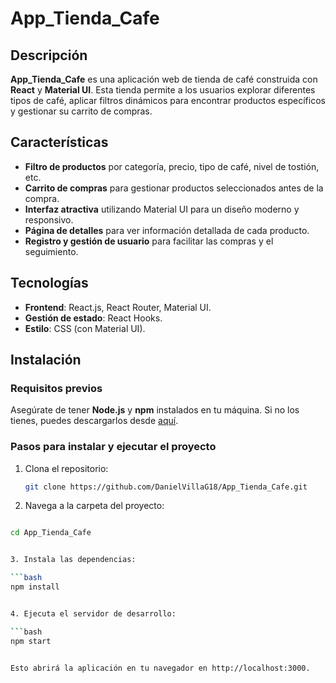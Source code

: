# App_Tienda_Cafe

## Descripción
**App_Tienda_Cafe** es una aplicación web de tienda de café construida con **React** y **Material UI**. Esta tienda permite a los usuarios explorar diferentes tipos de café, aplicar filtros dinámicos para encontrar productos específicos y gestionar su carrito de compras.

## Características
- **Filtro de productos** por categoría, precio, tipo de café, nivel de tostión, etc.
- **Carrito de compras** para gestionar productos seleccionados antes de la compra.
- **Interfaz atractiva** utilizando Material UI para un diseño moderno y responsivo.
- **Página de detalles** para ver información detallada de cada producto.
- **Registro y gestión de usuario** para facilitar las compras y el seguimiento.

## Tecnologías
- **Frontend**: React.js, React Router, Material UI.
- **Gestión de estado**: React Hooks.
- **Estilo**: CSS (con Material UI).

## Instalación

### Requisitos previos
Asegúrate de tener **Node.js** y **npm** instalados en tu máquina. Si no los tienes, puedes descargarlos desde [aquí](https://nodejs.org/).

### Pasos para instalar y ejecutar el proyecto

1. Clona el repositorio:

   ```bash
   git clone https://github.com/DanielVillaG18/App_Tienda_Cafe.git
   
2. Navega a la carpeta del proyecto:

```bash

cd App_Tienda_Cafe


3. Instala las dependencias:

```bash
npm install


4. Ejecuta el servidor de desarrollo:

```bash
npm start


Esto abrirá la aplicación en tu navegador en http://localhost:3000.
